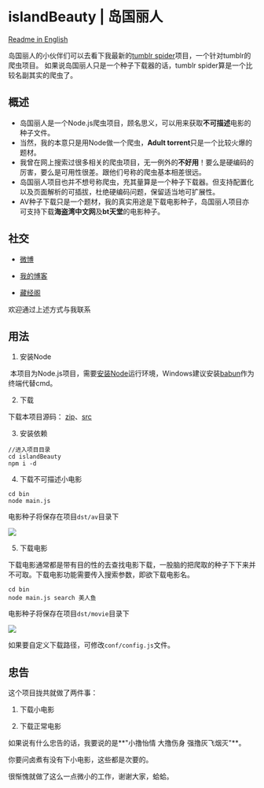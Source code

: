 # islandBeauty | 岛国丽人

[Readme in English](https://github.com/zhangjh/islandBeauty/blob/master/README.en.md)

岛国丽人的小伙伴们可以去看下我最新的[tumblr spider](https://github.com/zhangjh/node_tumblr_spider)项目，一个针对tumblr的爬虫项目。
如果说岛国丽人只是一个种子下载器的话，tumblr spider算是一个比较名副其实的爬虫了。

## 概述
* 岛国丽人是一个Node.js爬虫项目，顾名思义，可以用来获取**不可描述**电影的种子文件。
* 当然，我的本意只是用Node做一个爬虫，**Adult torrent**只是一个比较火爆的题材。
* 我曾在网上搜索过很多相关的爬虫项目，无一例外的**不好用**！要么是硬编码的厉害，要么是可用性很差。跟他们号称的爬虫基本相差很远。
* 岛国丽人项目也并不想号称爬虫，充其量算是一个种子下载器。但支持配置化以及页面解析的可插拔，杜绝硬编码问题，保留适当地可扩展性。
* AV种子下载只是一个题材，我的真实用途是下载电影种子，岛国丽人项目亦可支持下载**海盗湾中文网**及**bt天堂**的电影种子。

## 社交
- [微博](http://login.sina.com.cn/sso/login.php?url=http%3A%2F%2Fweibo.com%2Fjhspider&_rand=1472023636.7234&gateway=1&service=miniblog&entry=miniblog&useticket=1&returntype=META&_client_version=0.6.23)

- [我的博客](http://zhangjh.me)

- [藏经阁](http://favlink.cn)

欢迎通过上述方式与我联系

## 用法
1. 安装Node

  本项目为Node.js项目，需要[安装Node](https://nodejs.org/en/)运行环境，Windows建议安装[babun](https://github.com/babun/babun)作为终端代替cmd。

2. 下载

  下载本项目源码： [zip](https://github.com/zhangjh/islandBeauty/archive/master.zip)、[src](https://github.com/zhangjh/islandBeauty.git)

3. 安装依赖
  ```
  //进入项目目录
  cd islandBeauty
  npm i -d
  ```

4. 下载不可描述小电影
  ```
  cd bin 
  node main.js
  ```
  电影种子将保存在项目`dst/av`目录下
  
  ![](http://ww1.sinaimg.cn/large/62d95157gw1f74vnp2x7kj20mj0akmzt.jpg)


5. 下载电影

  下载电影通常都是带有目的性的去查找电影下载，一股脑的把爬取的种子下下来并不可取。下载电影功能需要传入搜索参数，即欲下载电影名。
  
  ```
  cd bin
  node main.js search 美人鱼
  ```
  
  电影种子将保存在项目`dst/movie`目录下
  
  ![](http://ww4.sinaimg.cn/large/62d95157gw1f74vsp6qwqj20dp02ywek.jpg)
  
  如果要自定义下载路径，可修改`conf/config.js`文件。
  

##  忠告
这个项目拢共就做了两件事：

1. 下载小电影

2. 下载正常电影

如果说有什么忠告的话，我要说的是**"小撸怡情 大撸伤身 强撸灰飞烟灭"**。

你要问卤煮有没有下小电影，这些都是次要的。

很惭愧就做了这么一点微小的工作，谢谢大家，蛤蛤。
